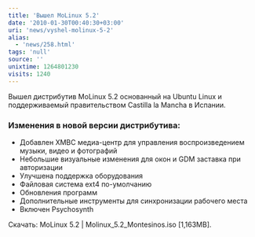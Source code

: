 ```yaml
---
title: 'Вышел MoLinux 5.2'
date: '2010-01-30T00:40:30+03:00'
uri: 'news/vyshel-molinux-5-2'
alias: 
  - 'news/258.html'
tags: 'null'
source: ''
unixtime: 1264801230
visits: 1240
---
```

Вышел дистрибутив MoLinux 5.2 основанный на Ubuntu Linux и поддерживаемый правительством Castilla la Mancha в Испании.

### Изменения в новой версии дистрибутива:

*   Добавлен XMBC медиа-центр для управления воспроизведением музыки, видео и фотографий
*   Небольшие визуальные изменения для окон и GDM заставка при авторизации
*   Улучшена поддержка оборудования
*   Файловая система ext4 по-умолчанию
*   Обновления программ
*   Дополнительные инструменты для синхронизации рабочего места
*   Включен Psychosynth

Скачать: MoLinux 5.2 | Molinux\_5.2\_Montesinos.iso \[1,163MB\].
